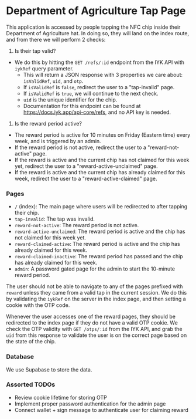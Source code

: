 # Department of Agriculture Tap Page

This application is accessed by people tapping the NFC chip inside their Department of Agriculture hat. In doing so, they will land on the index route, and from there we will perform 2 checks:

1. Is their tap valid?
- We do this by hitting the `GET /refs/:id` endpoint from the IYK API with `iykRef` query parameter.
  - This will return a JSON response with 3 properties we care about: `isValidRef`, `uid`, and `otp`.
  - If `isValidRef` is `false`, redirect the user to a "tap-invalid" page.
  - If `isValidRef` is `true`, we will continue to the next check.
  - `uid` is the unique identifier for the chip.
  - Documentation for this endpoint can be found at https://docs.iyk.app/api-core/refs, and no API key is needed.

1. Is the reward period active?
- The reward period is active for 10 minutes on Friday (Eastern time) every week, and is triggered by an admin.
- If the reward period is not active, redirect the user to a "reward-not-active" page.
- If the reward is active and the current chip has not claimed for this week yet, redirect the user to a "reward-active-unclaimed" page.
- If the reward is active and the current chip has already claimed for this week, redirect the user to a "reward-active-claimed" page.

### Pages

- `/` (index): The main page where users will be redirected to after tapping their chip.
- `tap-invalid`: The tap was invalid.
- `reward-not-active`: The reward period is not active.
- `reward-active-unclaimed`: The reward period is active and the chip has not claimed for this week yet.
- `reward-claimed-active`: The reward period is active and the chip has already claimed for this week.
- `reward-claimed-inactive`: The reward period has passed and the chip has already claimed for this week.
- `admin`: A password gated page for the admin to start the 10-minute reward period.

The user should not be able to navigate to any of the pages prefixed with `reward` unless they came from a valid tap in the current session. We do this by validating the `iykRef` on the server in the index page, and then setting a cookie with the OTP code.

Whenever the user accesses one of the reward pages, they should be redirected to the index page if they do not have a valid OTP cookie. We check the OTP validity with `GET /otps/:id` from the IYK API, and grab the `uid` from this response to validate the user is on the correct page based on the state of the chip.

### Database

We use Supabase to store the data.

### Assorted TODOs
- Review cookie lifetime for storing OTP
- Implement proper password authentication for the admin page
- Connect wallet + sign message to authenticate user for claiming reward